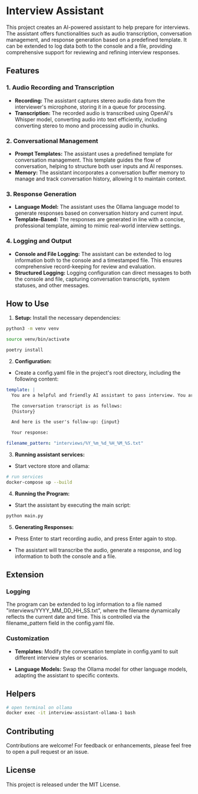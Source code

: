 # Interview Assistant

This project creates an AI-powered assistant to help prepare for interviews. The assistant offers functionalities such as audio transcription, conversation management, and response generation based on a predefined template. It can be extended to log data both to the console and a file, providing comprehensive support for reviewing and refining interview responses.

## Features

### 1. Audio Recording and Transcription

- **Recording:** The assistant captures stereo audio data from the interviewer's microphone, storing it in a queue for processing.
- **Transcription:** The recorded audio is transcribed using OpenAI's Whisper model, converting audio into text efficiently, including converting stereo to mono and processing audio in chunks.

### 2. Conversational Management

- **Prompt Templates:** The assistant uses a predefined template for conversation management. This template guides the flow of conversation, helping to structure both user inputs and AI responses.
- **Memory:** The assistant incorporates a conversation buffer memory to manage and track conversation history, allowing it to maintain context.

### 3. Response Generation

- **Language Model:** The assistant uses the Ollama language model to generate responses based on conversation history and current input.
- **Template-Based:** The responses are generated in line with a concise, professional template, aiming to mimic real-world interview settings.

### 4. Logging and Output

- **Console and File Logging:** The assistant can be extended to log information both to the console and a timestamped file. This ensures comprehensive record-keeping for review and evaluation.
- **Structured Logging:** Logging configuration can direct messages to both the console and file, capturing conversation transcripts, system statuses, and other messages.

## How to Use

1. **Setup:** Install the necessary dependencies:

```bash
python3 -m venv venv

source venv/bin/activate

poetry install
```

2. **Configuration:**

- Create a config.yaml file in the project's root directory, including the following content:

```yaml
template: |
  You are a helpful and friendly AI assistant to pass interview. You are polite, respectful, and aim to provide concise responses of less than 30 words.

  The conversation transcript is as follows:
  {history}

  And here is the user's follow-up: {input}

  Your response:

filename_pattern: "interviews/%Y_%m_%d_%H_%M_%S.txt"
```

3. **Running assistant services:**

- Start vectore store and ollama:

```bash
# run services
docker-compose up --build
```

4. **Running the Program:**

- Start the assistant by executing the main script:

```bash
python main.py
```

5. **Generating Responses:**

- Press Enter to start recording audio, and press Enter again to stop.

- The assistant will transcribe the audio, generate a response, and log information to both the console and a file.

## Extension

### Logging

The program can be extended to log information to a file named "interviews/YYYY_MM_DD_HH_SS.txt", where the filename dynamically reflects the current date and time. This is controlled via the filename_pattern field in the config.yaml file.

### Customization

- **Templates:** Modify the conversation template in config.yaml to suit different interview styles or scenarios.

- **Language Models:** Swap the Ollama model for other language models, adapting the assistant to specific contexts.

## Helpers

```bash
# open terminal on ollama
docker exec -it interview-assistant-ollama-1 bash
```

## Contributing

Contributions are welcome! For feedback or enhancements, please feel free to open a pull request or an issue.

## License

This project is released under the MIT License.
